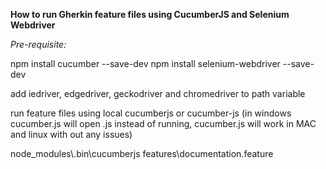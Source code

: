 **How to run Gherkin feature files using CucumberJS and Selenium Webdriver**

_Pre-requisite:_

npm install cucumber --save-dev
npm install selenium-webdriver --save-dev

add iedriver, edgedriver, geckodriver and chromedriver to path variable
       
run feature files using local cucumberjs or cucumber-js (in windows cucumber.js will open .js instead of running, cucumber.js will work in MAC and linux with out any issues)

node_modules\\.bin\cucumberjs features\documentation.feature
       
       
   
